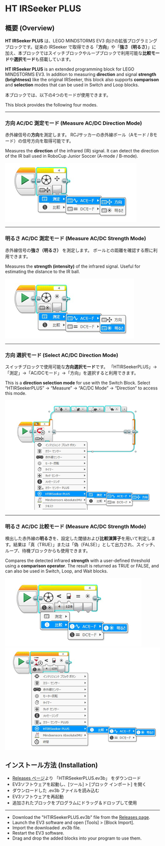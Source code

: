 # HT IRSeeker PLUS
## 概要 (Overview)
**HT IRSeeker PLUS** は、LEGO MINDSTORMS EV3 向けの拡張プログラミングブロックです。従来の IRSeeker で取得できる「**方向**」や「**強さ（明るさ）**」に加え、本ブロックではスイッチブロックやループブロックで利用可能な**比較モード**や**選択モード**も搭載しています。

**HT IRSeeker PLUS** is an extended programming block for LEGO MINDSTORMS EV3.
In addition to measuring **direction** and signal **strength (brightness)** like the original IRSeeker,
this block also supports **comparison** and **selection** modes that can be used in Switch and Loop blocks.

本ブロックでは、以下の4つのモードが使用できます。

This block provides the following four modes.

---
### 方向 AC/DC 測定モード (Measure AC/DC Direction Mode)
赤外線信号の**方向**を測定します。
RCJサッカーの赤外線ボール（Aモード / Bモード）の信号方向を取得可能です。

Measures the **direction** of the infrared (IR) signal.
It can detect the direction of the IR ball used in RoboCup Junior Soccer (A-mode / B-mode).

![Measure_Direction](./images/README_Measure_Direction.jpg)

---
### 明るさ AC/DC 測定モード (Measure AC/DC Strength Mode)
赤外線信号の**強さ（明るさ）** を測定します。
ボールとの距離を確認する際に利用できます。

Measures the **strength (intensity)** of the infrared signal.
Useful for estimating the distance to the IR ball.

![Measure_Strength](./images/README_Measure_Strength.jpg)

---
### 方向 選択モード (Select AC/DC Direction Mode)
スイッチブロックで使用可能な**方向選択モード**です。
「HTIRSeekerPLUS」→「測定」→「AC/DCモード」→「方向」を選択すると利用できます。

This is a **direction selection mode** for use with the Switch Block.
Select “HTIRSeekerPLUS” → “Measure” → “AC/DC Mode” → “Direction” to access this mode.

![Select_Direction](./images/README_Select_Direction.jpg)

---
### 明るさ AC/DC 比較モード (Measure AC/DC Strength Mode)
検出した赤外線の**明るさ**を、設定した閾値および**比較演算子**を用いて判定します。結果は「真（TRUE）」または「偽（FALSE）」として出力され、スイッチ、ループ、待機ブロックからも使用できます。

Compares the detected infrared **strength** with a user-defined threshold using a **comparison operator**.
The result is returned as TRUE or FALSE, and can also be used in Switch, Loop, and Wait blocks.

![Compare_Strength](./images/README_Compare_Strength.jpg)
![Compare_Strength_Switch](./images/README_Compare_Strength_Wait.jpg)


## インストール方法 (Installation)
- [Releases ページ](https://github.com/namo02268/HTIRSeekerPLUS/releases)より 「HTIRSeekerPLUS.ev3b」 をダウンロード
- EV3ソフトウェアを起動し、[ツール] > [ブロック インポート] を開く
- ダウンロードした .ev3b ファイルを読み込む
- EV3ソフトウェアを再起動
- 追加されたブロックをプログラムにドラッグ＆ドロップして使用

---

- Download the "HTIRSeekerPLUS.ev3b" file from the [Releases page]((https://github.com/namo02268/HTIRSeekerPLUS/releases)).
- Launch the EV3 software and open [Tools] > [Block Import].
- Import the downloaded .ev3b file.
- Restart the EV3 software.
- Drag and drop the added blocks into your program to use them.
